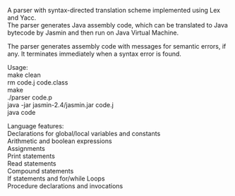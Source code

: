 A parser with syntax-directed translation scheme implemented using Lex and Yacc.\
The parser generates Java assembly code, which can be translated to Java bytecode by Jasmin and then run on Java Virtual Machine.

The parser generates assembly code with messages for semantic errors, if any. It terminates immediately when a syntax error is found.

Usage:\
make clean\
rm code.j code.class\
make\
./parser code.p\
java -jar jasmin-2.4/jasmin.jar code.j\
java code

Language features:\
Declarations for global/local variables and constants\
Arithmetic and boolean expressions\
Assignments\
Print statements\
Read statements\
Compound statements\
If statements and for/while Loops\
Procedure declarations and invocations
